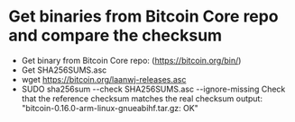 # Get binaries from Bitcoin Core repo and compare the checksum

* Get binary from Bitcoin Core repo: (https://bitcoin.org/bin/)
* Get SHA256SUMS.asc
* wget https://bitcoin.org/laanwj-releases.asc
* SUDO sha256sum --check SHA256SUMS.asc --ignore-missing
Check that the reference checksum matches the real checksum
output: "bitcoin-0.16.0-arm-linux-gnueabihf.tar.gz: OK"
